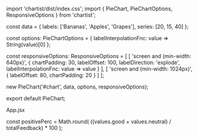 import 'chartist/dist/index.css';
import { PieChart, PieChartOptions, ResponsiveOptions } from 'chartist';

const data = {
  labels: ['Bananas', 'Apples', 'Grapes'],
  series: [20, 15, 40]
};

const options: PieChartOptions = {
  labelInterpolationFnc: value => String(value)[0]
};

const responsiveOptions: ResponsiveOptions<PieChartOptions> = [
  [
    'screen and (min-width: 640px)',
    {
      chartPadding: 30,
      labelOffset: 100,
      labelDirection: 'explode',
      labelInterpolationFnc: value => value
    }
  ],
  [
    'screen and (min-width: 1024px)',
    {
      labelOffset: 80,
      chartPadding: 20
    }
  ]
];

new PieChart('#chart', data, options, responsiveOptions);

export default PieChart;

<!-- 
import {
  Chart,
  Interval,
  Tooltip,
  Axis,
  Coordinate,
  getTheme,
} from "bizcharts";

const Chart1 = ({ good, neutral, bad, total }) => {
  const data = [
    {
      item: "good",
      percent: good / total,
    },
    { item: "neutral", percent: neutral / total },
    { item: "bad", percent: bad / total },
  ];
  const colors = data.reduce((pre, cur, idx) => {
    pre[cur.item] = getTheme().colors10[idx];
    return pre;
  }, {});

  const cols = {
    percent: {
      formatter: (val) => {
        val = Math.round(val * 100) + "%";
        return val;
      },
    },
  };

  return (
    <Chart
      height={400}
      data={data}
      scale={cols}
      interactions={["element-active"]}
      autoFit
    >
      <Coordinate type="theta" radius={0.75} />
      <Tooltip showTitle={false} />
      <Axis visible={false} />
      <Interval
        position="percent"
        adjust="stack"
        color="item"
        style={{
          lineWidth: 1,
          stroke: "#fff",
        }}
        label={[
          "item",
          (item) => {
            return {
              offset: 20,
              content: (data) => {
                return `${data.item}\n ${Math.round(data.percent * 100)}%`;
              },
              style: {
                fill: colors[item],
              },
            };
          },
        ]}
      />
    </Chart>
  );
};

export default Chart1; -->


App.jsx

 const positivePerc = Math.round(
    ((values.good + values.neutral) / totalFeedback) * 100
  );

<Chart1
            good={values.good}
            neutral={values.neutral}
            bad={values.bad}
            total={totalFeedback}
          />